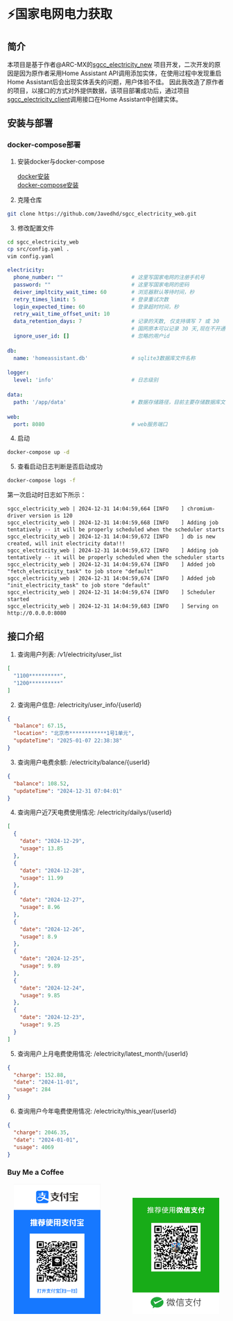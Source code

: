 # ⚡️国家电网电力获取

## 简介
本项目是基于作者@ARC-MX的[sgcc_electricity_new](https://github.com/ARC-MX/sgcc_electricity_new)
项目开发，二次开发的原因是因为原作者采用Home Assistant API调用添加实体，在使用过程中发现重启Home Assistant后会出现实体丢失的问题，用户体验不佳。
因此我改造了原作者的项目，以接口的方式对外提供数据，该项目部署成功后，通过项目[sgcc_electricity_client](https://github.com/Javedhd/sgcc_electricity_client)调用接口在Home Assistant中创建实体。

## 安装与部署

### docker-compose部署
1. 安装docker与docker-compose

    [docker安装](https://docs.docker.com/engine/install/centos/)  
    [docker-compose安装](https://docs.docker.com/compose/install/linux/)

2. 克隆仓库
``` sh
git clone https://github.com/Javedhd/sgcc_electricity_web.git
```
3. 修改配置文件
``` sh
cd sgcc_electricity_web
cp src/config.yaml .
vim config.yaml
```

``` yaml
electricity:
  phone_number: ""                      # 这里写国家电网的注册手机号
  password: ""                          # 这里写国家电网的密码
  deiver_impltcity_wait_time: 60        # 浏览器默认等待时间，秒
  retry_times_limit: 5                  # 登录重试次数
  login_expected_time: 60               # 登录超时时间，秒
  retry_wait_time_offset_unit: 10
  data_retention_days: 7                # 记录的天数, 仅支持填写 7 或 30
                                        # 国网原本可以记录 30 天,现在不开通智能缴费只能查询 7 天造成错误
  ignore_user_id: []                    # 忽略的用户id

db:
  name: 'homeassistant.db'              # sqlite3数据库文件名称

logger:
  level: 'info'                         # 日志级别

data:
  path: '/app/data'                     # 数据存储路径，目前主要存储数据库文件

web:
  port: 8080                            # web服务端口
```

4. 启动
``` sh
docker-compose up -d
```

5. 查看启动日志判断是否启动成功
``` sh
docker-compose logs -f
```

第一次启动时日志如下所示：
``` log
sgcc_electricity_web | 2024-12-31 14:04:59,664 [INFO    ] chromium-driver version is 120
sgcc_electricity_web | 2024-12-31 14:04:59,668 [INFO    ] Adding job tentatively -- it will be properly scheduled when the scheduler starts
sgcc_electricity_web | 2024-12-31 14:04:59,672 [INFO    ] db is new created, will init electricity data!!!
sgcc_electricity_web | 2024-12-31 14:04:59,672 [INFO    ] Adding job tentatively -- it will be properly scheduled when the scheduler starts
sgcc_electricity_web | 2024-12-31 14:04:59,674 [INFO    ] Added job "fetch_electricity_task" to job store "default"
sgcc_electricity_web | 2024-12-31 14:04:59,674 [INFO    ] Added job "init_electricity_task" to job store "default"
sgcc_electricity_web | 2024-12-31 14:04:59,674 [INFO    ] Scheduler started
sgcc_electricity_web | 2024-12-31 14:04:59,683 [INFO    ] Serving on http://0.0.0.0:8080
```

## 接口介绍
1. 查询用户列表: /v1/electricity/user_list
``` json
[
  "1100**********",
  "1200**********"
]
```
2. 查询用户信息: /electricity/user_info/{userId}
``` json
{
  "balance": 67.15,
  "location": "北京市************1号1单元",
  "updateTime": "2025-01-07 22:38:38"
}
```
3. 查询用户电费余额: /electricity/balance/{userId}
``` json
{
  "balance": 108.52,
  "updateTime": "2024-12-31 07:04:01"
}
```
4. 查询用户近7天电费使用情况: /electricity/dailys/{userId}
``` json
[
  {
    "date": "2024-12-29",
    "usage": 13.85
  },
  {
    "date": "2024-12-28",
    "usage": 11.99
  },
  {
    "date": "2024-12-27",
    "usage": 8.96
  },
  {
    "date": "2024-12-26",
    "usage": 8.9
  },
  {
    "date": "2024-12-25",
    "usage": 9.89
  },
  {
    "date": "2024-12-24",
    "usage": 9.85
  },
  {
    "date": "2024-12-23",
    "usage": 9.25
  }
]
```
5. 查询用户上月电费使用情况: /electricity/latest_month/{userId}
``` json
{
  "charge": 152.88,
  "date": "2024-11-01",
  "usage": 284
}
```
6. 查询用户今年电费使用情况: /electricity/this_year/{userId}
``` json
{
  "charge": 2046.35,
  "date": "2024-01-01",
  "usage": 4069
}
```

### Buy Me a Coffee

<p align="center">
    <img src="assets/Alipay.png"  width=200 style="margin-right: 70px";/>
    <img src="assets/WeiChat.jpg"  width=200/>
</p>